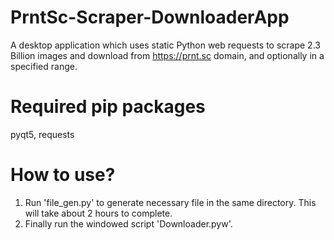 # PrntSc-Scraper-DownloaderApp
A desktop application which uses static Python web requests to scrape 2.3 Billion images and download from https://prnt.sc domain, and optionally in a specified range.

# Required pip packages
pyqt5, requests

# How to use?

1. Run 'file_gen.py' to generate necessary file in the same directory. This will take about 2 hours to complete.
2. Finally run the windowed script 'Downloader.pyw'.
